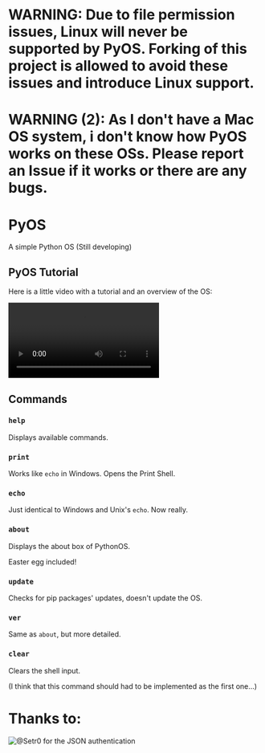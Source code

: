 # WARNING: Due to file permission issues, Linux will never be supported by PyOS. Forking of this project is allowed to avoid these issues and introduce Linux support.

# WARNING (2): As I don't have a Mac OS system, i don't know how PyOS works on these OSs. Please report an Issue if it works or there are any bugs.

# PyOS
A simple Python OS (Still developing)

## PyOS Tutorial

Here is a little video with a tutorial and an overview of the OS:




![Video](https://user-images.githubusercontent.com/76620155/157094664-a1ccc3ee-48f3-473e-8ec6-c10e899e2a6d.mp4)





## Commands

### `help`

Displays available commands.

### `print`

Works like `echo` in Windows. Opens the Print Shell.

### `echo`

Just identical to Windows and Unix's `echo`. Now really.

### `about`

Displays the about box of PythonOS.

Easter egg included!

### `update`

Checks for pip packages' updates, doesn't update the OS.

### `ver`

Same as `about`, but more detailed.

### `clear`

Clears the shell input.

(I think that this command should had to be implemented as the first one...)

# Thanks to:

![@Setr0](https://github.com/Setr0) for the JSON authentication
